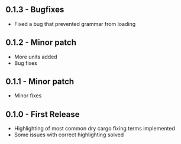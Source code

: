 ## 0.1.3 - Bugfixes
* Fixed a bug that prevented grammar from loading

## 0.1.2 - Minor patch
* More units added
* Bug fixes

## 0.1.1 - Minor patch
* Minor fixes

## 0.1.0 - First Release
* Highlighting of most common dry cargo fixing terms implemented
* Some issues with correct highlighting solved
